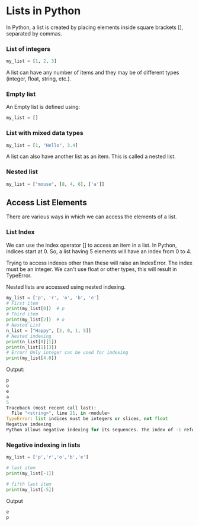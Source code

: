 # Lists in Python

In Python, a list is created by placing elements inside square brackets [], separated by commas.

### List of integers
```py
my_list = [1, 2, 3]
```
A list can have any number of items and they may be of different types (integer, float, string, etc.).

### Empty list
An Empty list is defined using:
```py
my_list = []
```

### List with mixed data types
```py
my_list = [1, "Hello", 3.4]
```
A list can also have another list as an item. This is called a nested list.

### Nested list
```py
my_list = ["mouse", [8, 4, 6], ['a']]
```


## Access List Elements
There are various ways in which we can access the elements of a list.

### List Index
We can use the index operator [] to access an item in a list. In Python, indices start at 0. So, a list having 5 elements will have an index from 0 to 4.

Trying to access indexes other than these will raise an IndexError. The index must be an integer. We can't use float or other types, this will result in TypeError.

Nested lists are accessed using nested indexing.
```py
my_list = ['p', 'r', 'o', 'b', 'e']
# First item
print(my_list[0])  # p
# Third item
print(my_list[2])  # o
# Nested List
n_list = ["Happy", [2, 0, 1, 5]]
# Nested indexing
print(n_list[0][1])
print(n_list[1][3])
# Error! Only integer can be used for indexing
print(my_list[4.0])
```

Output:
```py
p
o
e
a
5
Traceback (most recent call last):
  File "<string>", line 21, in <module>
TypeError: list indices must be integers or slices, not float
Negative indexing
Python allows negative indexing for its sequences. The index of -1 refers to the last item, -2 to the second last item and so on.
```

### Negative indexing in lists
```py
my_list = ['p','r','o','b','e']

# last item
print(my_list[-1])

# fifth last item
print(my_list[-5])
```

Output
```py
e
p
```
